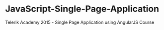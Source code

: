 # JavaScript-Single-Page-Application
Telerik Academy 2015 -  Single Page Application using AngularJS Course
